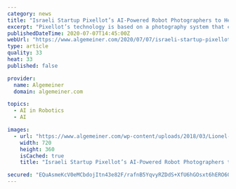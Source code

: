 ```yaml
---
category: news
title: "Israeli Startup Pixellot’s AI-Powered Robot Photographers to Help Coach Soccer Star Leo Messi and Barcelona Team"
excerpt: "Pixellot’s technology is based on a photography system that captures the whole sports field. Using artificial intelligence algorithms, it becomes a virtual photographer that automatically tracks what’s happening on the pitch."
publishedDateTime: 2020-07-07T14:45:00Z
webUrl: "https://www.algemeiner.com/2020/07/07/israeli-startup-pixellots-ai-powered-robot-photographers-to-help-coach-soccer-star-leo-messi-and-barcelona-team/"
type: article
quality: 33
heat: 33
published: false

provider:
  name: Algemeiner
  domain: algemeiner.com

topics:
  - AI in Robotics
  - AI

images:
  - url: "https://www.algemeiner.com/wp-content/uploads/2018/03/Lionel-Messi.jpg"
    width: 720
    height: 360
    isCached: true
    title: "Israeli Startup Pixellot’s AI-Powered Robot Photographers to Help Coach Soccer Star Leo Messi and Barcelona Team"

secured: "EQuAsmeKcV0eMCbdojItn43e82F/rafnB5YqvyRZDdS+XfU6hGOsxt6hERO60Z3+QauECP/eUBayL6d4iRS51uEQJf2v5TPCZ/icLEn/3EumjtS2FeNw1SHmpf9YV7uzCxrvG92vVg+tZwNABEKGwiaNuNJRGsJzzXMfXhbRxeuR8dOjLYa0ahDvDQuc1471uo7grLkhqkmIvRfT9oz2/kacD1zuWsjAXFbqqrne+ZnDzyAzhoaupq3NdnYbYV4OL+uSaF01MbfXl/jdGJcSjDRqgp0XUi/VLCD94pSu+RL1uEYQ8WpCQ6Fi4Es8jNiz+QkOdtKh+hU6VnLgyJxibA==;L3WVYMDA81wiimXMMv2gMQ=="
---
```



